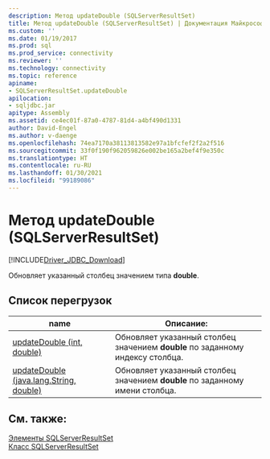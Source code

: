```yaml
---
description: Метод updateDouble (SQLServerResultSet)
title: Метод updateDouble (SQLServerResultSet) | Документация Майкрософт
ms.custom: ''
ms.date: 01/19/2017
ms.prod: sql
ms.prod_service: connectivity
ms.reviewer: ''
ms.technology: connectivity
ms.topic: reference
apiname:
- SQLServerResultSet.updateDouble
apilocation:
- sqljdbc.jar
apitype: Assembly
ms.assetid: ce4ec01f-87a0-4787-81d4-a4bf490d1331
author: David-Engel
ms.author: v-daenge
ms.openlocfilehash: 74ea7170a38113813582e97a1bfcfef2f2a2f516
ms.sourcegitcommit: 33f0f190f962059826e002be165a2bef4f9e350c
ms.translationtype: HT
ms.contentlocale: ru-RU
ms.lasthandoff: 01/30/2021
ms.locfileid: "99189086"
---
```

# <a name="updatedouble-method-sqlserverresultset"></a>Метод updateDouble (SQLServerResultSet)
[!INCLUDE[Driver_JDBC_Download](../../../includes/driver_jdbc_download.md)]

  Обновляет указанный столбец значением типа **double**.  
  
## <a name="overload-list"></a>Список перегрузок  
  
|name|Описание:|  
|----------|-----------------|  
|[updateDouble (int, double)](../../../connect/jdbc/reference/updatedouble-method-int-double.md)|Обновляет указанный столбец значением **double** по заданному индексу столбца.|  
|[updateDouble (java.lang.String, double)](../../../connect/jdbc/reference/updatedouble-method-java-lang-string-double.md)|Обновляет указанный столбец значением **double** по заданному имени столбца.|  
  
## <a name="see-also"></a>См. также:  
 [Элементы SQLServerResultSet](../../../connect/jdbc/reference/sqlserverresultset-members.md)   
 [Класс SQLServerResultSet](../../../connect/jdbc/reference/sqlserverresultset-class.md)  
  
  
